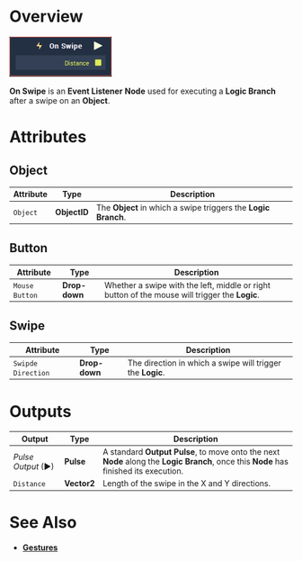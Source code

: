 # Overview

![The On Swipe Node.](../../../.gitbook/assets/node-on-swipe.png)

**On Swipe** is an **Event Listener** **Node** used for executing a **Logic Branch** after a swipe on an **Object**.

# Attributes

## Object

|Attribute|Type|Description|
|---|---|---|
| `Object` | **ObjectID** | The **Object** in which a swipe triggers the **Logic Branch**. |


## Button

|Attribute|Type|Description|
|---|---|---|
| `Mouse Button` | **Drop-down** | Whether a swipe with the left, middle or right button of the mouse will trigger the **Logic**. |

## Swipe

|Attribute|Type|Description|
|---|---|---|
| `Swipde Direction` | **Drop-down** | The direction in which a swipe will trigger the **Logic**.|

# Outputs

|Output|Type|Description|
|---|---|---|
|*Pulse Output* (►)|**Pulse**|A standard **Output Pulse**, to move onto the next **Node** along the **Logic Branch**, once this **Node** has finished its execution.|
| `Distance` | **Vector2** | Length of the swipe in the X and Y directions.   |

# See Also

* [**Gestures**](README.md)


